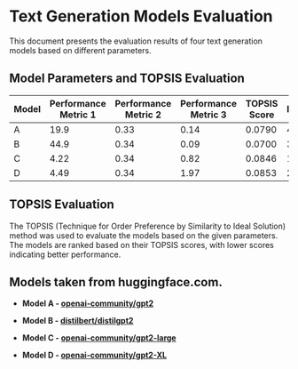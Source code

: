# Text Generation Models Evaluation

This document presents the evaluation results of four text generation models based on different parameters.

## Model Parameters and TOPSIS Evaluation

| Model | Performance Metric 1 | Performance Metric 2 | Performance Metric 3 | TOPSIS Score | Rank |
|-------|----------------------|----------------------|----------------------|--------------|------|
| A     | 19.9                 | 0.33                 | 0.14                 | 0.0790       | 4    |
| B     | 44.9                 | 0.34                 | 0.09                 | 0.0700       | 3    |
| C     | 4.22                 | 0.34                 | 0.82                 | 0.0846       | 1    |
| D     | 4.49                 | 0.34                 | 1.97                 | 0.0853       | 2    |

## TOPSIS Evaluation

The TOPSIS (Technique for Order Preference by Similarity to Ideal Solution) method was used to evaluate the models based on the given parameters. The models are ranked based on their TOPSIS scores, with lower scores indicating better performance.

## Models taken from huggingface.com.
- **Model A - [openai-community/gpt2](https://huggingface.co/openai-community/gpt2)**

- **Model B - [distilbert/distilgpt2](https://huggingface.co/distilbert/distilgpt2)**

- **Model C - [openai-community/gpt2-large](https://huggingface.co/openai-community/gpt2-large)**

- **Model D - [openai-community/gpt2-XL](https://huggingface.co/openai-community/gpt2-XL)**


